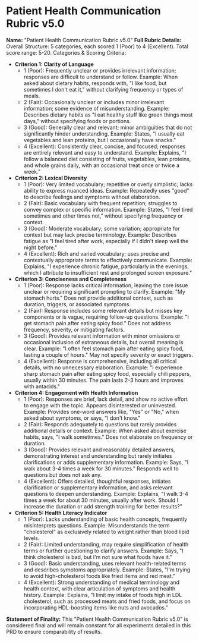 # Patient Health Communication Rubric v5.0

**Name:** "Patient Health Communication Rubric v5.0"
**Full Rubric Details:**
Overall Structure: 5 categories, each scored 1 (Poor) to 4 (Excellent). Total score range: 5-20.
Categories & Scoring Criteria:

- **Criterion 1: Clarity of Language**
  - 1 (Poor): Frequently unclear or provides irrelevant information; responses are difficult to understand or follow. Example: When asked about dietary habits, responds with, "I like food, but sometimes I don't eat it," without clarifying frequency or types of meals.
  - 2 (Fair): Occasionally unclear or includes minor irrelevant information; some evidence of misunderstanding. Example: Describes dietary habits as "I eat healthy stuff like green things most days," without specifying foods or portions.
  - 3 (Good): Generally clear and relevant; minor ambiguities that do not significantly hinder understanding. Example: States, "I usually eat vegetables and lean proteins, but I occasionally have snacks."
  - 4 (Excellent): Consistently clear, concise, and focused; responses are entirely relevant and easy to understand. Example: Explains, "I follow a balanced diet consisting of fruits, vegetables, lean proteins, and whole grains daily, with an occasional treat once or twice a week."
- **Criterion 2: Lexical Diversity**
  - 1 (Poor): Very limited vocabulary; repetitive or overly simplistic; lacks ability to express nuanced ideas. Example: Repeatedly uses "good" to describe feelings and symptoms without elaboration.
  - 2 (Fair): Basic vocabulary with frequent repetition; struggles to convey complex or specific information. Example: States, "I feel tired sometimes and other times not," without specifying frequency or context.
  - 3 (Good): Moderate vocabulary; some variation; appropriate for context but may lack precise terminology. Example: Describes fatigue as "I feel tired after work, especially if I didn't sleep well the night before."
  - 4 (Excellent): Rich and varied vocabulary; uses precise and contextually appropriate terms to effectively communicate. Example: Explains, "I experience chronic fatigue, particularly in the evenings, which I attribute to insufficient rest and prolonged screen exposure."
- **Criterion 3: Conciseness and Completeness**
  - 1 (Poor): Response lacks critical information, leaving the core issue unclear or requiring significant prompting to clarify. Example: "My stomach hurts." Does not provide additional context, such as duration, triggers, or associated symptoms.
  - 2 (Fair): Response includes some relevant details but misses key components or is vague, requiring follow-up questions. Example: "I get stomach pain after eating spicy food." Does not address frequency, severity, or mitigating factors.
  - 3 (Good): Provides relevant information with minor omissions or occasional inclusion of extraneous details, but overall meaning is clear. Example: "I often feel stomach pain after eating spicy food, lasting a couple of hours." May not specify severity or exact triggers.
  - 4 (Excellent): Response is comprehensive, including all critical details, with no unnecessary elaboration. Example: "I experience sharp stomach pain after eating spicy food, especially chili peppers, usually within 30 minutes. The pain lasts 2-3 hours and improves with antacids."
- **Criterion 4: Engagement with Health Information**
  - 1 (Poor): Responses are brief, lack detail, and show no active effort to engage with the topic. Appears disinterested or uninvested. Example: Provides one-word answers like, "Yes" or "No," when asked about symptoms, or says, "I don't know."
  - 2 (Fair): Responds adequately to questions but rarely provides additional details or context. Example: When asked about exercise habits, says, "I walk sometimes." Does not elaborate on frequency or duration.
  - 3 (Good): Provides relevant and reasonably detailed answers, demonstrating interest and understanding but rarely initiates clarifications or adds supplementary information. Example: Says, "I walk about 3-4 times a week for 30 minutes." Responds well to questions but does not ask any.
  - 4 (Excellent): Offers detailed, thoughtful responses, initiates clarification or supplementary information, and asks relevant questions to deepen understanding. Example: Explains, "I walk 3-4 times a week for about 30 minutes, usually after work. Should I increase the duration or add strength training for better results?"
- **Criterion 5: Health Literacy Indicator**
  - 1 (Poor): Lacks understanding of basic health concepts, frequently misinterprets questions. Example: Misunderstands the term "cholesterol" as exclusively related to weight rather than blood lipid levels.
  - 2 (Fair): Limited understanding, may require simplification of health terms or further questioning to clarify answers. Example: Says, "I think cholesterol is bad, but I'm not sure what foods have it."
  - 3 (Good): Basic understanding, uses relevant health-related terms and describes symptoms appropriately. Example: States, "I'm trying to avoid high-cholesterol foods like fried items and red meat."
  - 4 (Excellent): Strong understanding of medical terminology and health context, with clear articulation of symptoms and health history. Example: Explains, "I limit my intake of foods high in LDL cholesterol, such as processed meats and fried foods, and focus on incorporating HDL-boosting items like nuts and avocados."

**Statement of Finality:** This "Patient Health Communication Rubric v5.0" is considered final and will remain constant for all experiments detailed in this PRD to ensure comparability of results.
